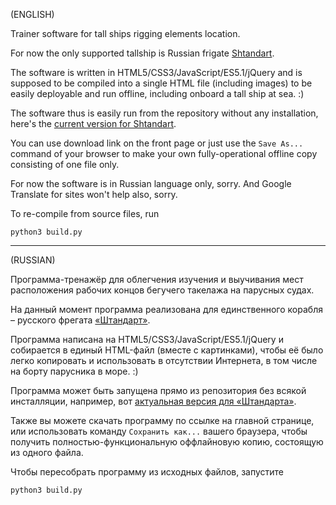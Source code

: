 (ENGLISH)

Trainer software for tall ships rigging elements location.

For now the only supported tallship is Russian frigate [Shtandart](https://www.shtandart.ru/en/frigate/).

The software is written in HTML5/CSS3/JavaScript/ES5.1/jQuery and is supposed to be compiled into a single HTML file (including images) to be easily deployable and run offline, including onboard a tall ship at sea. :)

The software thus is easily run from the repository without any installation, here's the [current version for Shtandart](https://jolaf.github.io/rigging/shtandart.html).

You can use download link on the front page or just use the `Save As...` command of your browser to make your own fully-operational offline copy consisting of one file only.

For now the software is in Russian language only, sorry. And Google Translate for sites won't help also, sorry.

To re-compile from source files, run
```
python3 build.py
```

---

(RUSSIAN)

Программа-тренажёр для облегчения изучения и выучивания мест расположения рабочих концов бегучего такелажа на парусных судах.

На данный момент программа реализована для единственного корабля &ndash; русского фрегата [«Штандарт»](https://www.shtandart.ru/frigate/).

Программа написана на HTML5/CSS3/JavaScript/ES5.1/jQuery и собирается в единый HTML-файл (вместе с картинками), чтобы её было легко копировать и использовать в отсутствии Интернета, в том числе на борту парусника в море. :)

Программа может быть запущена прямо из репозитория без всякой инсталляции, например, вот [актуальная версия для «Штандарта»](https://jolaf.github.io/rigging/shtandart.html).

Также вы можете скачать программу по ссылке на главной странице, или использовать команду `Сохранить как...` вашего браузера, чтобы получить полностью-функциональную оффлайновую копию, состоящую из одного файла.

Чтобы пересобрать программу из исходных файлов, запустите
```
python3 build.py
```
